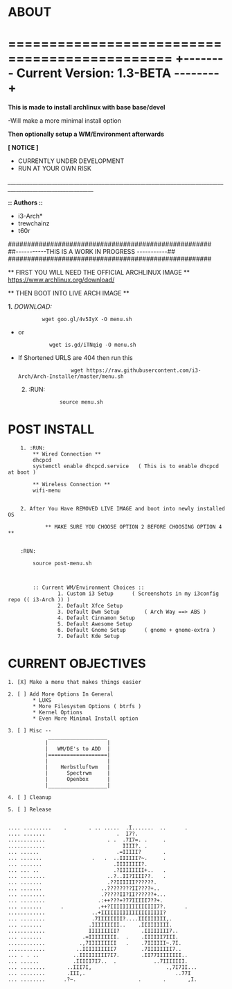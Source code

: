 # ABOUT
==============================================
+-------- Current Version:  1.3-BETA --------+
==============================================
	       	
**This is made to install archlinux with base base/devel**

-Will make a more minimal install option
			
**Then optionally setup a WM/Environment afterwards**
	       	
	       
**[ NOTICE ]**
- CURRENTLY UNDER DEVELOPMENT
- RUN AT YOUR OWN RISK
		

*_____________________________________________________________________________________________________________*


**:: Authors ::**
			
- i3-Arch*
- trewchainz
- t60r
			
#####################################################			
##-----------THIS IS A WORK IN PROGRESS -----------##
#####################################################

** FIRST YOU WILL NEED THE OFFICIAL ARCHLINUX IMAGE **
https://www.archlinux.org/download/
			 
** THEN BOOT INTO LIVE ARCH IMAGE **
			  
			  
**1.** 
*DOWNLOAD:*
		       
		       wget goo.gl/4v5IyX -O menu.sh
		       		
- or
	
		       	wget is.gd/iTNqig -O menu.sh   

- If Shortened URLS are 404 then run this
		       
                       wget https://raw.githubusercontent.com/i3-Arch/Arch-Installer/master/menu.sh
           
               
	2. :RUN: 

                     source menu.sh


# POST INSTALL
			
		1. :RUN:
			** Wired Connection **
			dhcpcd
			systemctl enable dhcpcd.service   ( This is to enable dhcpcd at boot )
			
			** Wireless Connection **
			wifi-menu
			

		2. After You Have REMOVED LIVE IMAGE and boot into newly installed OS
		
				** MAKE SURE YOU CHOOSE OPTION 2 BEFORE CHOOSING OPTION 4 **


		:RUN:
			
			source post-menu.sh

			

			:: Current WM/Environment Choices ::
					1. Custom i3 Setup  	( Screenshots in my i3config repo (( i3-Arch )) )
					2. Default Xfce Setup
					3. Default Dwm Setup 		( Arch Way ==> ABS )
					4. Default Cinnamon Setup
					5. Default Awesome Setup
					6. Default Gnome Setup 		( gnome + gnome-extra )
					7. Default Kde Setup


# CURRENT OBJECTIVES
	
	1. [X] Make a menu that makes things easier

	2. [ ] Add More Options In General
			* LUKS
			* More Filesystem Options ( btrfs )
			* Kernel Options
			* Even More Minimal Install option
	
	3. [ ] Misc -- 
				 ___________________
				|                   |
				|   WM/DE's to ADD  |
		       	|===================|
		        |                   |
		        |    Herbstluftwm   |
		        |      Spectrwm     |
		        |      Openbox      |
		        |___________________|

	4. [ ] Cleanup

	5. [ ] Release

	       
	.... .........    .       . .. .....  .I.......  ..      .                     
	.... .......                       .  I7?.                                     
	............                    . .  .7I7=. .     .                            
	............                         IIII?. .                                  
	... ......                         .=IIIII?       .                            
	... .......                .   .  ..IIIIII?~.     .                            
	... .......                       .IIIIIIII?.                                  
	... ... ..                        .?IIIIIIII+..   .                            
	... ........                    ..?..II?IIII??.   .                            
	... .......                     .??IIIIII??????.                               
	... .......                   ..????????II????+..                               
	... ........                  .?????II?II??????+...                            
	... ........                 .:++???+?77IIIII7??+.                             
	... .......      .           .++?IIIIIIIIIIIIIII7?.      .                     
	............               ..+IIIIIIIIIIIIIIIIIIII?                            
	... ........               .7IIIIIIII?....IIIIIIIII,.                          
	... .......               .IIIIIIIII..    .IIIIIIIII.                          
	............              IIIIIIIII?       .IIIIIIII7..                        
	... .......             .=IIIIIIIII.  .    .IIIIII7III.                        
	............           .,7IIIIIIIII   .    .7IIIIII~.7I.                       
	............          ..IIIIIIIIII7        .7IIIIIIII7..                       
	... . . ..           ..IIIIIIIII7I7.       .II77IIIIIIII..                     
	... ......           .IIIII7I7..  .            ..7IIIIIII.                     
	... ........       ..III7I,                        .,7I7II...                  
	... ........       .III,.                             ..77I                    
	... ........      .?~.                    .       .       ,I.  

